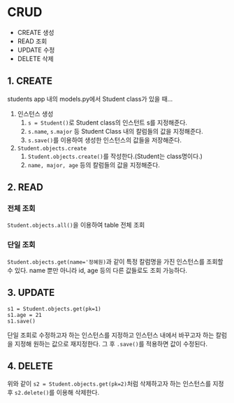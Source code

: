# CRUD
- CREATE 생성
- READ 조회
- UPDATE 수정
- DELETE 삭제


## 1. CREATE
students app 내의 models.py에서 Student class가 있을 때...

1. 인스턴스 생성
   1. `s = Student()`로 Student class의 인스턴트 s를 지정해준다.
   2. `s.name`, `s.major` 등 Student Class 내의 칼럼들의 값을 지정해준다.
   3. `s.save()`를 이용하여 생성한 인스턴스의 값들을 저장해준다.
2. `Student.objects.create`
   1. `Student.objects.create()`를 작성한다.(Student는 class명이다.)
   2. `name, major, age` 등의 칼럼들의 값을 지정해준다.


## 2. READ
### 전체 조회
`Student.objects.all()`을 이용하여 table 전체 조회
### 단일 조회
`Student.objects.get(name='정혜원)`과 같이 특정 칼럼명을 가진 인스턴스를 조회할 수 있다. name 뿐만 아니라 id, age 등의 다른 값들로도 조회 가능하다.

## 3. UPDATE
```
s1 = Student.objects.get(pk=1)
s1.age = 21
s1.save()
```
단일 조회로 수정하고자 하는 인스턴스를 지정하고 인스턴스 내에서 바꾸고자 하는 칼럼을 지정해 원하는 값으로 재지정한다. 그 후 `.save()`를 적용하면 값이 수정된다.

## 4. DELETE
위와 같이 `s2 = Student.objects.get(pk=2)`처럼 삭제하고자 하는 인스턴스를 지정 후 `s2.delete()`를 이용해 삭제한다.